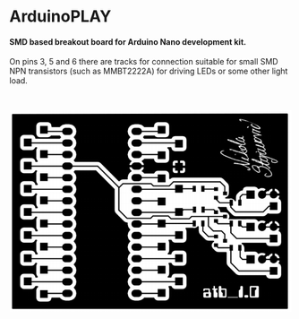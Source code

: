 # ArduinoPLAY
<h4>SMD based breakout board for Arduino Nano development kit.</h4>

On pins 3, 5 and 6 there are tracks for connection suitable for small SMD NPN transistors (such as MMBT2222A) for driving LEDs or some other light load.

<br>

![alt text](https://raw.githubusercontent.com/Nikolichnik/ArduinoPLAY/master/ArduinoPlay.png)

